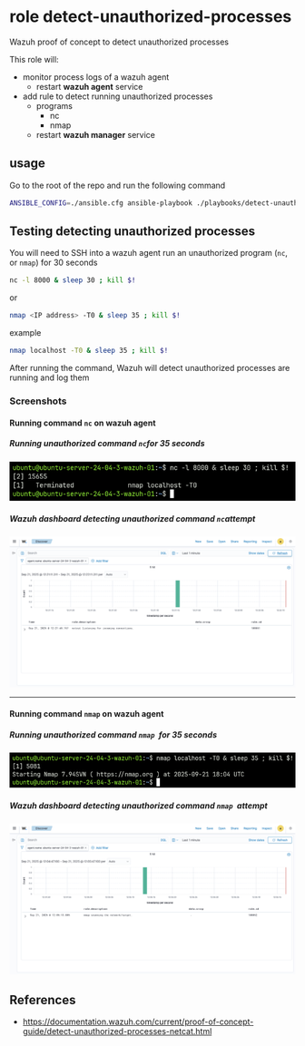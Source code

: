 # role detect-unauthorized-processes

Wazuh proof of concept to detect unauthorized processes

This role will:
- monitor process logs of a wazuh agent
  - restart **wazuh agent** service
- add rule to detect running unauthorized processes
  - programs
    - nc
    - nmap
  - restart **wazuh manager** service

## usage

Go to the root of the repo and run the following command

```bash
ANSIBLE_CONFIG=./ansible.cfg ansible-playbook ./playbooks/detect-unauthorized-processes.yaml
```

## Testing detecting unauthorized processes

You will need to SSH into a wazuh agent run an unauthorized program (`nc`, or `nmap`) for 30 seconds

```bash
nc -l 8000 & sleep 30 ; kill $!
```

or

```bash
nmap <IP address> -T0 & sleep 35 ; kill $!
```

example

```bash
nmap localhost -T0 & sleep 35 ; kill $!
```

After running the command, Wazuh will detect unauthorized processes are running and log them

### Screenshots

#### Running command `nc` on wazuh agent

##### Running unauthorized command `nc`for 35 seconds

![Running unauthorized command `nc` attempt](../../assets/images/detect-unauthorized-command-nc-attempt.png)

##### Wazuh dashboard detecting unauthorized command `nc`attempt

![Wazuh dashboard unauthorized command `nc` attempt](../../assets/images/detect-unauthorized-command-nc-Wazuh-daskboard.png)

---

#### Running command `nmap` on wazuh agent

##### Running unauthorized command `nmap `for 35 seconds

![Running unauthorized command `nmap` attempt](../../assets/images/detect-unauthorized-command-nmap-attempt.png)

##### Wazuh dashboard detecting unauthorized command `nmap `attempt

![Wazuh dashboard unauthorized command `nmap `attempt](../../assets/images/detect-unauthorized-command-nmap-Wazuh-daskboard.png)

## References

- https://documentation.wazuh.com/current/proof-of-concept-guide/detect-unauthorized-processes-netcat.html
